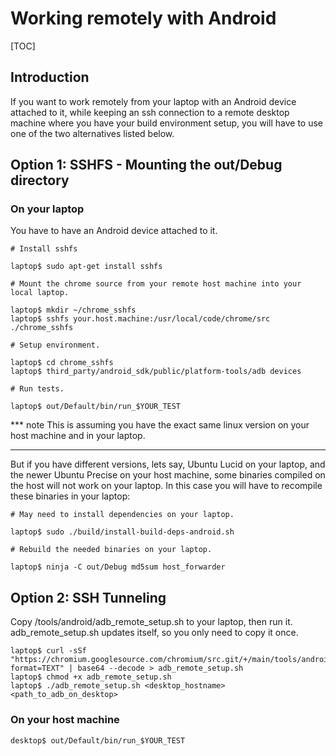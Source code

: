 # Working remotely with Android

[TOC]


## Introduction

If you want to work remotely from your laptop with an Android device attached to
it, while keeping an ssh connection to a remote desktop machine where you have
your build environment setup, you will have to use one of the two alternatives
listed below.

## Option 1: SSHFS - Mounting the out/Debug directory

### On your laptop

You have to have an Android device attached to it.

```shell
# Install sshfs

laptop$ sudo apt-get install sshfs

# Mount the chrome source from your remote host machine into your local laptop.

laptop$ mkdir ~/chrome_sshfs
laptop$ sshfs your.host.machine:/usr/local/code/chrome/src ./chrome_sshfs

# Setup environment.

laptop$ cd chrome_sshfs
laptop$ third_party/android_sdk/public/platform-tools/adb devices

# Run tests.

laptop$ out/Default/bin/run_$YOUR_TEST
```

*** note
This is assuming you have the exact same linux version on your host machine and
in your laptop.
***

But if you have different versions, lets say, Ubuntu Lucid on your laptop, and the newer Ubuntu Precise on your host machine, some binaries compiled on the host will not work on your laptop.
In this case you will have to recompile these binaries in your laptop:

```shell
# May need to install dependencies on your laptop.

laptop$ sudo ./build/install-build-deps-android.sh

# Rebuild the needed binaries on your laptop.

laptop$ ninja -C out/Debug md5sum host_forwarder
```

## Option 2: SSH Tunneling

Copy /tools/android/adb_remote_setup.sh to your laptop, then run it.
adb_remote_setup.sh updates itself, so you only need to copy it once.

```shell
laptop$ curl -sSf "https://chromium.googlesource.com/chromium/src.git/+/main/tools/android/adb_remote_setup.sh?format=TEXT" | base64 --decode > adb_remote_setup.sh
laptop$ chmod +x adb_remote_setup.sh
laptop$ ./adb_remote_setup.sh <desktop_hostname> <path_to_adb_on_desktop>
```

### On your host machine

```shell
desktop$ out/Default/bin/run_$YOUR_TEST
```
